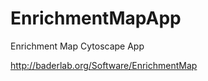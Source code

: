 EnrichmentMapApp
================

Enrichment Map Cytoscape App

http://baderlab.org/Software/EnrichmentMap
